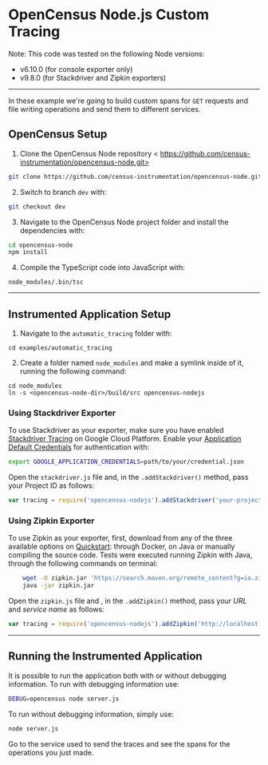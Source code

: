 # OpenCensus Node.js Custom Tracing


Note: This code was tested on the following Node versions:
- v6.10.0 (for console exporter only)
- v9.8.0 (for Stackdriver and Zipkin exporters)

___

In these example we're going to build custom spans for `GET` requests and file writing operations and send them to different services.

## OpenCensus Setup

1. Clone the OpenCensus Node repository < https://github.com/census-instrumentation/opencensus-node.git>
```bash
git clone https://github.com/census-instrumentation/opencensus-node.git
```

2. Switch to branch `dev` with:
```bash
git checkout dev
```

3. Navigate to the OpenCensus Node project folder and install the dependencies with:
```bash
cd opencensus-node
npm install
```

4. Compile the TypeScript code into JavaScript with:
```
node_modules/.bin/tsc
```

___

## Instrumented Application Setup

1. Navigate to the `automatic_tracing` folder with:
```
cd examples/automatic_tracing
```

2. Create a folder named `node_modules` and make a symlink inside of it, running the following command:
```
cd node_modules
ln -s <opencensus-node-dir>/build/src opencensus-nodejs
```


### Using Stackdriver Exporter

To use Stackdriver as your exporter, make sure you have enabled [Stackdriver Tracing](https://cloud.google.com/trace/docs/quickstart) on Google Cloud Platform. Enable your [Application Default Credentials](https://cloud.google.com/docs/authentication/getting-started) for authentication with:
```bash
export GOOGLE_APPLICATION_CREDENTIALS=path/to/your/credential.json
```

Open the `stackdriver.js` file and, in the `.addStackdriver()` method, pass your Project ID as follows:
```javascript
var tracing = require('opencensus-nodejs').addStackdriver('your-project-id').start();
```

### Using Zipkin Exporter

To use Zipkin as your exporter, first, download from any of the three available options on [Quickstart](https://zipkin.io/pages/quickstart.html): through Docker, on Java or manually compiling the source code. Tests were executed running Zipkin with Java, through the following commands on terminal:
```bash
    wget -O zipkin.jar 'https://search.maven.org/remote_content?g=io.zipkin.java&a=zipkin-server&v=LATEST&c=exec'
    java -jar zipkin.jar
```

Open the `zipkin.js` file and , in the `.addZipkin()` method, pass your *URL* and *service name* as follows:
```javascript
var tracing = require('opencensus-nodejs').addZipkin('http://localhost:9411/api/v2/spans', 'service_name');
```

___

## Running the Instrumented Application

It is possible to run the application both with or without debugging information. To run with debugging information use:
```bash
DEBUG=opencensus node server.js
```

To run without debugging information, simply use:
```bash
node server.js
```

Go to the service used to send the traces and see the spans for the operations you just made.
